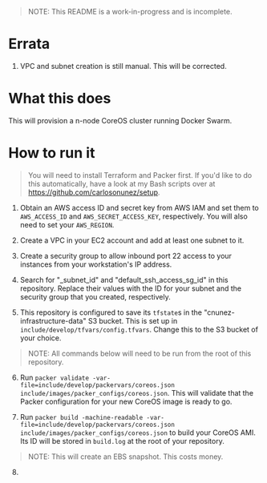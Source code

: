 > NOTE: This README is a work-in-progress and is incomplete.

Errata
======
1. VPC and subnet creation is still manual. This will be corrected.

What this does
==============
This will provision a n-node CoreOS cluster running Docker Swarm.

How to run it
==============

> You will need to install Terraform and Packer first. If you'd like to do this automatically, have a look at my Bash scripts over at https://github.com/carlosonunez/setup.

1. Obtain an AWS access ID and secret key from AWS IAM and set them to `AWS_ACCESS_ID` and `AWS_SECRET_ACCESS_KEY`, respectively. You will also need to set your `AWS_REGION`.

2. Create a VPC in your EC2 account and add at least one subnet to it.

3. Create a security group to allow inbound port 22 access to your instances from your workstation's IP address.

4. Search for "_subnet_id" and "default_ssh_access_sg_id" in this repository. Replace their values with the ID for your subnet and the security group that you created, respectively.

5. This repository is configured to save its `tfstate`s in the "cnunez-infrastructure-data" S3 bucket. This is set up in `include/develop/tfvars/config.tfvars`. Change this to the S3 bucket of your choice.

> NOTE: All commands below will need to be run from the root of this repository.

6. Run `packer validate -var-file=include/develop/packervars/coreos.json include/images/packer_configs/coreos.json`. This will validate that the Packer configuration for your new CoreOS image is ready to go.

7. Run `packer build -machine-readable -var-file=include/develop/packervars/coreos.json include/images/packer_configs/coreos.json` to build your CoreOS AMI. Its ID will be stored in `build.log` at the root of your repository.

> NOTE: This will create an EBS snapshot. This costs money.

8.  
